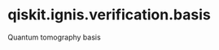 <span id="qiskit-ignis-verification-basis" />

# qiskit.ignis.verification.basis

Quantum tomography basis
